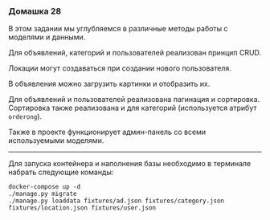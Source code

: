 ### Домашка 28

В этом задании мы углубляемся в различные методы работы с моделями и данными.

Для объявлений, категорий и пользователей реализован принцип CRUD.

Локации могут создаваться при создании нового пользователя.

В объявления можно загрузить картинки и отобразить их.

Для объявлений и пользователей реализована пагинация и сортировка. Сортировка также реализована и для категорий
(используется атрибут `orderong`).

Также в проекте функционирует админ-панель со всеми используемыми моделями.
___
Для запуска контейнера и наполнения базы необходимо в терминале набрать следующие команды:
```
docker-compose up -d
./manage.py migrate
./manage.py loaddata fixtures/ad.json fixtures/category.json fixtures/location.json fixtures/user.json
```
